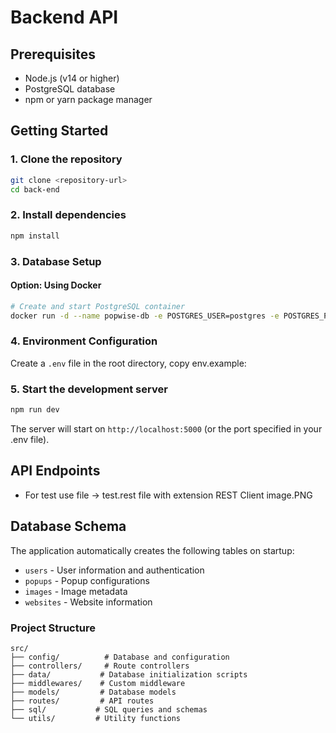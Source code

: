 # Backend API

## Prerequisites

- Node.js (v14 or higher)
- PostgreSQL database
- npm or yarn package manager

## Getting Started

### 1. Clone the repository
```bash
git clone <repository-url>
cd back-end
```

### 2. Install dependencies
```bash
npm install
```

### 3. Database Setup

#### Option: Using Docker 
```bash
# Create and start PostgreSQL container
docker run -d --name popwise-db -e POSTGRES_USER=postgres -e POSTGRES_PASSWORD=secret -e POSTGRES_DB=popwise -p 5432:5432 postgres
```
### 4. Environment Configuration

Create a `.env` file in the root directory, copy env.example:

### 5. Start the development server
```bash
npm run dev
```

The server will start on `http://localhost:5000` (or the port specified in your .env file).

## API Endpoints  

- For test use file -> test.rest file
with extension REST Client 
image.PNG

## Database Schema

The application automatically creates the following tables on startup:
- `users` - User information and authentication
- `popups` - Popup configurations
- `images` - Image metadata
- `websites` - Website information


### Project Structure
```
src/
├── config/          # Database and configuration
├── controllers/     # Route controllers
├── data/           # Database initialization scripts
├── middlewares/    # Custom middleware
├── models/         # Database models
├── routes/         # API routes
├── sql/           # SQL queries and schemas
└── utils/         # Utility functions
```